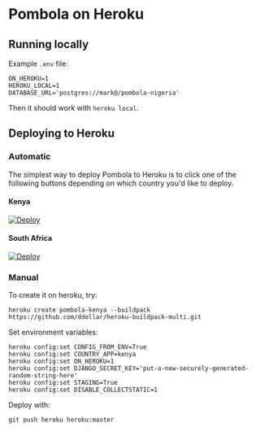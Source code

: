 # Pombola on Heroku

## Running locally

Example `.env` file:

```
ON_HEROKU=1
HEROKU_LOCAL=1
DATABASE_URL='postgres://mark@/pombola-nigeria'
```

Then it should work with `heroku local`.

## Deploying to Heroku

### Automatic

The simplest way to deploy Pombola to Heroku is to click one of the following buttons depending on which country you'd like to deploy.

#### Kenya

[![Deploy](https://www.herokucdn.com/deploy/button.svg)](https://heroku.com/deploy?template=https://github.com/mysociety/pombola/tree/master&env[COUNTRY_APP]=kenya)

#### South Africa

[![Deploy](https://www.herokucdn.com/deploy/button.svg)](https://heroku.com/deploy?template=https://github.com/mysociety/pombola/tree/master&env[COUNTRY_APP]=south_africa)

### Manual

To create it on heroku, try:

```
heroku create pombola-kenya --buildpack https://github.com/ddollar/heroku-buildpack-multi.git
```

Set environment variables:

```
heroku config:set CONFIG_FROM_ENV=True
heroku config:set COUNTRY_APP=kenya
heroku config:set ON_HEROKU=1
heroku config:set DJANGO_SECRET_KEY='put-a-new-securely-generated-random-string-here'
heroku config:set STAGING=True
heroku config:set DISABLE_COLLECTSTATIC=1
```

Deploy with:

```
git push heroku heroku:master
```
